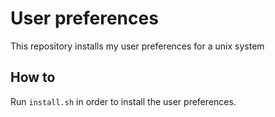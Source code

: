 # User preferences

This repository installs my user preferences for a unix system

## How to

Run `install.sh` in order to install the user preferences.